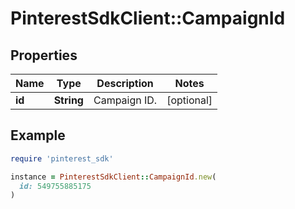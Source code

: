 # PinterestSdkClient::CampaignId

## Properties

| Name | Type | Description | Notes |
| ---- | ---- | ----------- | ----- |
| **id** | **String** | Campaign ID. | [optional] |

## Example

```ruby
require 'pinterest_sdk'

instance = PinterestSdkClient::CampaignId.new(
  id: 549755885175
)
```

